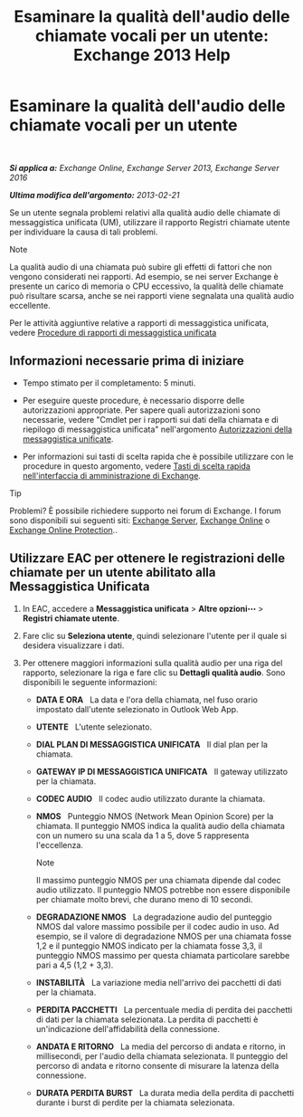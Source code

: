 ﻿---
title: "Esaminare la qualità dell'audio delle chiamate vocali per un utente: Exchange 2013 Help"
TOCTitle: Esaminare la qualità dell'audio delle chiamate vocali per un utente
ms:assetid: 0c945886-3cfa-423e-9b46-0d6b1584a145
ms:mtpsurl: https://technet.microsoft.com/it-it/library/JJ659059(v=EXCHG.150)
ms:contentKeyID: 50555537
ms.date: 05/22/2018
mtps_version: v=EXCHG.150
ms.translationtype: MT
---

# Esaminare la qualità dell'audio delle chiamate vocali per un utente

 

_**Si applica a:** Exchange Online, Exchange Server 2013, Exchange Server 2016_

_**Ultima modifica dell'argomento:** 2013-02-21_

Se un utente segnala problemi relativi alla qualità audio delle chiamate di messaggistica unificata (UM), utilizzare il rapporto Registri chiamate utente per individuare la causa di tali problemi.


> [!NOTE]
> La qualità audio di una chiamata può subire gli effetti di fattori che non vengono considerati nei rapporti. Ad esempio, se nei server Exchange è presente un carico di memoria o CPU eccessivo, la qualità delle chiamate può risultare scarsa, anche se nei rapporti viene segnalata una qualità audio eccellente.



Per le attività aggiuntive relative a rapporti di messaggistica unificata, vedere [Procedure di rapporti di messaggistica unificata](um-reports-procedures-exchange-2013-help.md)

## Informazioni necessarie prima di iniziare

  - Tempo stimato per il completamento: 5 minuti.

  - Per eseguire queste procedure, è necessario disporre delle autorizzazioni appropriate. Per sapere quali autorizzazioni sono necessarie, vedere "Cmdlet per i rapporti sui dati della chiamata e di riepilogo di messaggistica unificata" nell'argomento [Autorizzazioni della messaggistica unificate](unified-messaging-permissions-exchange-2013-help.md).

  - Per informazioni sui tasti di scelta rapida che è possibile utilizzare con le procedure in questo argomento, vedere [Tasti di scelta rapida nell'interfaccia di amministrazione di Exchange](keyboard-shortcuts-in-the-exchange-admin-center-exchange-online-protection-help.md).


> [!TIP]
> Problemi? È possibile richiedere supporto nei forum di Exchange. I forum sono disponibili sui seguenti siti: <A href="https://go.microsoft.com/fwlink/p/?linkid=60612">Exchange Server</A>, <A href="https://go.microsoft.com/fwlink/p/?linkid=267542">Exchange Online</A> o <A href="https://go.microsoft.com/fwlink/p/?linkid=285351">Exchange Online Protection</A>..



## Utilizzare EAC per ottenere le registrazioni delle chiamate per un utente abilitato alla Messaggistica Unificata

1.  In EAC, accedere a **Messaggistica unificata** \> **Altre opzioni**![Icona Ulteriori opzioni](images/JJ150550.5381819e-3b21-4873-8714-e9b956290b28(EXCHG.150).gif "Icona Ulteriori opzioni") \> **Registri chiamate utente**.

2.  Fare clic su **Seleziona utente**, quindi selezionare l'utente per il quale si desidera visualizzare i dati.

3.  Per ottenere maggiori informazioni sulla qualità audio per una riga del rapporto, selezionare la riga e fare clic su **Dettagli qualità audio**. Sono disponibili le seguente informazioni:
    
      - **DATA E ORA**   La data e l'ora della chiamata, nel fuso orario impostato dall'utente selezionato in Outlook Web App.
    
      - **UTENTE**   L'utente selezionato.
    
      - **DIAL PLAN DI MESSAGGISTICA UNIFICATA**   Il dial plan per la chiamata.
    
      - **GATEWAY IP DI MESSAGGISTICA UNIFICATA**   Il gateway utilizzato per la chiamata.
    
      - **CODEC AUDIO**   Il codec audio utilizzato durante la chiamata.
    
      - **NMOS**   Punteggio NMOS (Network Mean Opinion Score) per la chiamata. Il punteggio NMOS indica la qualità audio della chiamata con un numero su una scala da 1 a 5, dove 5 rappresenta l'eccellenza.
        

        > [!NOTE]
        > Il massimo punteggio NMOS per una chiamata dipende dal codec audio utilizzato. Il punteggio NMOS potrebbe non essere disponibile per chiamate molto brevi, che durano meno di 10 secondi.

    
      - **DEGRADAZIONE NMOS**   La degradazione audio del punteggio NMOS dal valore massimo possibile per il codec audio in uso. Ad esempio, se il valore di degradazione NMOS per una chiamata fosse 1,2 e il punteggio NMOS indicato per la chiamata fosse 3,3, il punteggio NMOS massimo per questa chiamata particolare sarebbe pari a 4,5 (1,2 + 3,3).
    
      - **INSTABILITÀ**   La variazione media nell'arrivo dei pacchetti di dati per la chiamata.
    
      - **PERDITA PACCHETTI**   La percentuale media di perdita dei pacchetti di dati per la chiamata selezionata. La perdita di pacchetti è un'indicazione dell'affidabilità della connessione.
    
      - **ANDATA E RITORNO**   La media del percorso di andata e ritorno, in millisecondi, per l'audio della chiamata selezionata. Il punteggio del percorso di andata e ritorno consente di misurare la latenza della connessione.
    
      - **DURATA PERDITA BURST**   La durata media della perdita di pacchetti durante i burst di perdite per la chiamata selezionata.

